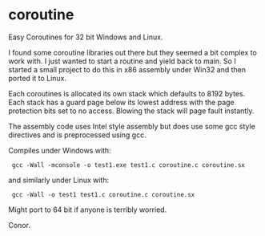 coroutine
=========

Easy Coroutines for 32 bit Windows and Linux.

I found some coroutine libraries out there but they seemed a bit complex
to work with. I just wanted to start a routine and yield back to main.
So I started a small project to do this in x86 assembly under Win32
and then ported it to Linux.

Each coroutines is allocated its own stack which defaults to 8192 bytes.
Each stack has a guard page below its lowest address with the page protection
bits set to no access. Blowing the stack will page fault instantly.

The assembly code uses Intel style assembly but does use some gcc
style directives and is preprocessed using gcc.

Compiles under Windows with:

     gcc -Wall -mconsole -o test1.exe test1.c coroutine.c coroutine.sx
   
and similarly under Linux with:

     gcc -Wall -o test1 test1.c coroutine.c coroutine.sx

Might port to 64 bit if anyone is terribly worried.

Conor.
